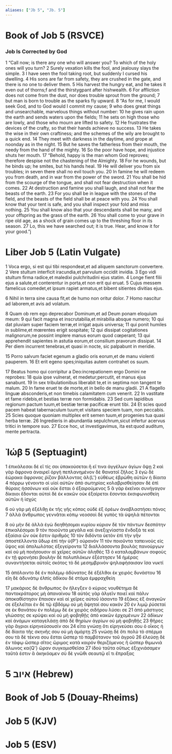 ```yaml
---
aliases: ["Jb 5", "Jb. 5"]
---
```



# Book of Job 5 (RSVCE)

### Job Is Corrected by God
1 “Call now; is there any one who will answer you? To which of the holy ones will you turn?
2 Surely vexation kills the fool, and jealousy slays the simple.
3 I have seen the fool taking root, but suddenly I cursed his dwelling.
4 His sons are far from safety, they are crushed in the gate, and there is no one to deliver them.
5 His harvest the hungry eat, and he takes it even out of thorns;f and the thirstygpant after hishwealth.
6 For affliction does not come from the dust, nor does trouble sprout from the ground;
7 but man is born to trouble as the sparks fly upward.
8 “As for me, I would seek God, and to God would I commit my cause;
9 who does great things and unsearchable, marvelous things without number:
10 he gives rain upon the earth and sends waters upon the fields;
11 he sets on high those who are lowly, and those who mourn are lifted to safety.
12 He frustrates the devices of the crafty, so that their hands achieve no success.
13 He takes the wise in their own craftiness; and the schemes of the wily are brought to a quick end.
14 They meet with darkness in the daytime, and grope at noonday as in the night.
15 But he saves the fatherless from their mouth, the needy from the hand of the mighty.
16 So the poor have hope, and injustice shuts her mouth.
17 “Behold, happy is the man whom God reproves; therefore despise not the chastening of the Almighty.
18 For he wounds, but he binds up; he smites, but his hands heal.
19 He will deliver you from six troubles; in seven there shall no evil touch you.
20 In famine he will redeem you from death, and in war from the power of the sword.
21 You shall be hid from the scourge of the tongue, and shall not fear destruction when it comes.
22 At destruction and famine you shall laugh, and shall not fear the beasts of the earth.
23 For you shall be in league with the stones of the field, and the beasts of the field shall be at peace with you.
24 You shall know that your tent is safe, and you shall inspect your fold and miss nothing.
25 You shall know also that your descendants shall be many, and your offspring as the grass of the earth.
26 You shall come to your grave in ripe old age, as a shock of grain comes up to the threshing floor in its season.
27 Lo, this we have searched out; it is true. Hear, and know it for your good.”j


# Liber Job 5 (Latin Vulgate)

1 Voca ergo, si est qui tibi respondeat,et ad aliquem sanctorum convertere.
2 Vere stultum interficit iracundia,et parvulum occidit invidia.
3 Ego vidi stultum firma radice,et maledixi pulchritudini ejus statim.
4 Longe fient filii ejus a salute,et conterentur in porta,et non erit qui eruat.
5 Cujus messem famelicus comedet,et ipsum rapiet armatus,et bibent sitientes divitias ejus.

6 Nihil in terra sine causa fit,et de humo non oritur dolor.
7 Homo nascitur ad laborem,et avis ad volatum.

8 Quam ob rem ego deprecabor Dominum,et ad Deum ponam eloquium meum:
9 qui facit magna et inscrutabilia,et mirabilia absque numero;
10 qui dat pluviam super faciem terræ,et irrigat aquis universa;
11 qui ponit humiles in sublime,et mœrentes erigit sospitate;
12 qui dissipat cogitationes malignorum,ne possint implere manus eorum quod cœperant;
13 qui apprehendit sapientes in astutia eorum,et consilium pravorum dissipat.
14 Per diem incurrent tenebras,et quasi in nocte, sic palpabunt in meridie.

15 Porro salvum faciet egenum a gladio oris eorum,et de manu violenti pauperem.
16 Et erit egeno spes;iniquitas autem contrahet os suum.

17 Beatus homo qui corripitur a Deo:increpationem ergo Domini ne reprobes:
18 quia ipse vulnerat, et medetur;percutit, et manus ejus sanabunt.
19 In sex tribulationibus liberabit te,et in septima non tangent te malum.
20 In fame eruet te de morte,et in bello de manu gladii.
21 A flagello linguæ absconderis,et non timebis calamitatem cum venerit.
22 In vastitate et fame ridebis,et bestias terræ non formidabis.
23 Sed cum lapidibus regionum pactum tuum,et bestiæ terræ pacificæ erunt tibi.
24 Et scies quod pacem habeat tabernaculum tuum;et visitans speciem tuam, non peccabis.
25 Scies quoque quoniam multiplex erit semen tuum,et progenies tua quasi herba terræ.
26 Ingredieris in abundantia sepulchrum,sicut infertur acervus tritici in tempore suo.
27 Ecce hoc, ut investigavimus, ita est:quod auditum, mente pertracta.


# Ἰώβ 5 (Septuagint)

1 ἐπικάλεσαι δέ εἴ τίς σοι ὑπακούσεται ἢ εἴ τινα ἀγγέλων ἁγίων ὄψῃ
2 καὶ γὰρ ἄφρονα ἀναιρεῖ ὀργή πεπλανημένον δὲ θανατοῖ ζῆλος
3 ἐγὼ δὲ ἑώρακα ἄφρονας ῥίζαν βάλλοντας ἀλ{L'} εὐθέως ἐβρώθη αὐτῶν ἡ δίαιτα
4 πόρρω γένοιντο οἱ υἱοὶ αὐτῶν ἀπὸ σωτηρίας κολαβρισθείησαν δὲ ἐπὶ θύραις ἡσσόνων καὶ οὐκ ἔσται ὁ ἐξαιρούμενος
5 ἃ γὰρ ἐκεῖνοι συνήγαγον δίκαιοι ἔδονται αὐτοὶ δὲ ἐκ κακῶν οὐκ ἐξαίρετοι ἔσονται ἐκσιφωνισθείη αὐτῶν ἡ ἰσχύς

6 οὐ γὰρ μὴ ἐξέλθῃ ἐκ τῆς γῆς κόπος οὐδὲ ἐξ ὀρέων ἀναβλαστήσει πόνος
7 ἀλλὰ ἄνθρωπος γεννᾶται κόπῳ νεοσσοὶ δὲ γυπὸς τὰ ὑψηλὰ πέτονται

8 οὐ μὴν δὲ ἀλλὰ ἐγὼ δεηθήσομαι κυρίου κύριον δὲ τὸν πάντων δεσπότην ἐπικαλέσομαι
9 τὸν ποιοῦντα μεγάλα καὶ ἀνεξιχνίαστα ἔνδοξά τε καὶ ἐξαίσια ὧν οὐκ ἔστιν ἀριθμός
10 τὸν διδόντα ὑετὸν ἐπὶ τὴν γῆν ἀποστέλλοντα ὕδωρ ἐπὶ τὴν ὑ{P'} οὐρανόν
11 τὸν ποιοῦντα ταπεινοὺς εἰς ὕψος καὶ ἀπολωλότας ἐξεγείροντα
12 διαλλάσσοντα βουλὰς πανούργων καὶ οὐ μὴ ποιήσουσιν αἱ χεῖρες αὐτῶν ἀληθές
13 ὁ καταλαμβάνων σοφοὺς ἐν τῇ φρονήσει βουλὴν δὲ πολυπλόκων ἐξέστησεν
14 ἡμέρας συναντήσεται αὐτοῖς σκότος τὸ δὲ μεσημβρινὸν ψηλαφήσαισαν ἴσα νυκτί

15 ἀπόλοιντο δὲ ἐν πολέμῳ ἀδύνατος δὲ ἐξέλθοι ἐκ χειρὸς δυνάστου
16 εἴη δὲ ἀδυνάτῳ ἐλπίς ἀδίκου δὲ στόμα ἐμφραχθείη

17 μακάριος δὲ ἄνθρωπος ὃν ἤλεγξεν ὁ κύριος νουθέτημα δὲ παντοκράτορος μὴ ἀπαναίνου
18 αὐτὸς γὰρ ἀλγεῖν ποιεῖ καὶ πάλιν ἀποκαθίστησιν ἔπαισεν καὶ αἱ χεῖρες αὐτοῦ ἰάσαντο
19 ἑξάκις ἐξ ἀναγκῶν σε ἐξελεῖται ἐν δὲ τῷ ἑβδόμῳ οὐ μὴ ἅψηταί σου κακόν
20 ἐν λιμῷ ῥύσεταί σε ἐκ θανάτου ἐν πολέμῳ δὲ ἐκ χειρὸς σιδήρου λύσει σε
21 ἀπὸ μάστιγος γλώσσης σε κρύψει καὶ οὐ μὴ φοβηθῇς ἀπὸ κακῶν ἐρχομένων
22 ἀδίκων καὶ ἀνόμων καταγελάσῃ ἀπὸ δὲ θηρίων ἀγρίων οὐ μὴ φοβηθῇς
23 θῆρες γὰρ ἄγριοι εἰρηνεύσουσίν σοι
24 εἶτα γνώσῃ ὅτι εἰρηνεύσει σου ὁ οἶκος ἡ δὲ δίαιτα τῆς σκηνῆς σου οὐ μὴ ἁμάρτῃ
25 γνώσῃ δὲ ὅτι πολὺ τὸ σπέρμα σου τὰ δὲ τέκνα σου ἔσται ὥσπερ τὸ παμβότανον τοῦ ἀγροῦ
26 ἐλεύσῃ δὲ ἐν τάφῳ ὥσπερ σῖτος ὥριμος κατὰ καιρὸν θεριζόμενος ἢ ὥσπερ θιμωνιὰ ἅλωνος κα{Q'} ὥραν συγκομισθεῖσα
27 ἰδοὺ ταῦτα οὕτως ἐξιχνιάσαμεν ταῦτά ἐστιν ἃ ἀκηκόαμεν σὺ δὲ γνῶθι σεαυτῷ εἴ τι ἔπραξας


# 5 איוב (Hebrew)


# Book of Job 5 (Douay-Rheims)


# Job 5 (KJV)


# Job 5 (ESV)

